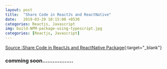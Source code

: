 ```yaml
---
layout: post
title:  "Share Code in ReactJs and ReactNative"
date:   2019-03-29 10:15:00 +0530
categories: Reactjs, Javascript
img: build-NPM-package-using-typescript.jpg
categories: [Reactjs, Javascript]
---
```


[Source :Share Code in ReactJs and ReactNative Package](httpshackernoon.comcode-reuse-using-higher-order-hoc-and-stateless-functional-components-in-react-and-react-native-6eeb503c665){:target="_blank"}

### comming soon..................